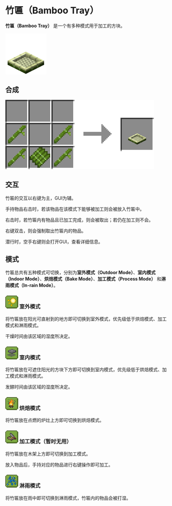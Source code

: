 # 竹匾（Bamboo Tray）

**竹匾（Bamboo Tray）** 是一个有多种模式用于加工的方块。

![&#x7AF9;&#x533E;](../.gitbook/assets/bamboo_tray.png)

## 合成

![&#x7AF9;&#x5B50; \* 4 + &#x7AF9;&#x677F; \* 1 &#x2192; &#x7AF9;&#x533E; \* 1](../.gitbook/assets/bamboo_tray_recipe.png)

## 交互

竹匾的交互以右键为主，GUI为辅。

手持物品右击时，若该物品在该模式下能够被加工则会被放入竹匾中。

右击时，若竹匾内有物品且已加工完成，则会被取出；若仍在加工则不会。

右键双击，则会强制取出竹匾内的物品。

潜行时，空手右键则会打开GUI，查看详细信息。

## 模式

竹匾总共有五种模式可切换，分别为**室外模式（Outdoor Mode）**、**室内模式（Indoor Mode）**、**烘焙模式（Bake Mode）**、**加工模式（Process Mode）** 和**淋雨模式（In-rain Mode）**。

### ![](../.gitbook/assets/outdoor_mode.png) 室外模式

将竹匾放在阳光可直射到的地方即可切换到室外模式，优先级低于烘焙模式、加工模式和淋雨模式。

干燥时间由该区域的湿度所决定。

### ![](../.gitbook/assets/indoor_mode.png) 室内模式

将竹匾放在可遮住阳光的方块下方即可切换到室内模式，优先级低于烘焙模式、加工模式和淋雨模式。

发酵时间由该区域的湿度所决定。

### ![](../.gitbook/assets/bake_mode.png) 烘焙模式

将竹匾放在点燃的炉灶上方即可切换到烘焙模式。

### ![](../.gitbook/assets/process_mode.png) 加工模式（暂时无用）

将竹匾放在木架上方即可切换到加工模式。

放入物品后，手持对应的物品进行右键操作即可加工。

### ![](../.gitbook/assets/in-rain_mode.png) 淋雨模式

将竹匾放在雨中即可切换到淋雨模式，竹匾内的物品会被打湿。

